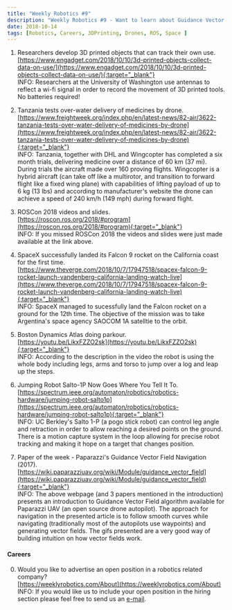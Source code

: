 ```yaml
---
title: "Weekly Robotics #9"
description: "Weekly Robotics #9 - Want to learn about Guidance Vector Fields? Then we have something for you! Together with 6 other robot-related news/projects and resources."
date: 2018-10-14
tags: [Robotics, Careers, 3DPrinting, Drones, ROS, Space ]
---
```


1) Researchers develop 3D printed objects that can track their own use.
<br>[https://www.engadget.com/2018/10/10/3d-printed-objects-collect-data-on-use/](https://www.engadget.com/2018/10/10/3d-printed-objects-collect-data-on-use/){:target="_blank"}<br>
INFO: Researchers at the University of Washington use antennas to reflect a wi-fi signal in order to record the movement of 3D printed tools. No batteries required! 

2) Tanzania tests over-water delivery of medicines by drone.
<br>[https://www.freightweek.org/index.php/en/latest-news/82-air/3622-tanzania-tests-over-water-delivery-of-medicines-by-drone](https://www.freightweek.org/index.php/en/latest-news/82-air/3622-tanzania-tests-over-water-delivery-of-medicines-by-drone){:target="_blank"}<br>
INFO: Tanzania, together with DHL and Wingcopter has completed a six month trials, delivering medicine over a distance of 60 km (37 mi). During trials the aircraft made over 160 proving flights. Wingcopter is a hybrid aircraft (can take off like a multirotor, and transition to forward flight like a fixed wing plane) with capabilities of lifting payload of up to 6 kg (13 lbs) and according to manufacturer's website the drone can achieve a speed of 240 km/h (149 mph) during forward flight.

3) ROSCon 2018 videos and slides.
<br>[https://roscon.ros.org/2018/#program](https://roscon.ros.org/2018/#program){:target="_blank"}<br>
INFO: If you missed ROSCon 2018 the videos and slides were just made available at the link above. 

4) SpaceX successfully landed its Falcon 9 rocket on the California coast for the first time.
<br>[https://www.theverge.com/2018/10/7/17947518/spacex-falcon-9-rocket-launch-vandenberg-california-landing-watch-live](https://www.theverge.com/2018/10/7/17947518/spacex-falcon-9-rocket-launch-vandenberg-california-landing-watch-live){:target="_blank"}<br>
INFO: SpaceX managed to sucessfully land the Falcon rocket on a ground for the 12th time. The objective of the mission was to take Argentina's space agency SAOCOM 1A satelltie to the orbit.

5) Boston Dynamics Atlas doing parkour.
<br>[https://youtu.be/LikxFZZO2sk](https://youtu.be/LikxFZZO2sk){:target="_blank"}<br>
INFO: According to the description in the video the robot is using the whole body including legs, arms and torso to jump over a log and leap up the steps. 

6) Jumping Robot Salto-1P Now Goes Where You Tell It To.
<br>[https://spectrum.ieee.org/automaton/robotics/robotics-hardware/jumping-robot-salto1p](https://spectrum.ieee.org/automaton/robotics/robotics-hardware/jumping-robot-salto1p){:target="_blank"}<br>
INFO: UC Berkley's Salto 1-P (a pogo stick robot) can control leg angle and retraction in order to allow reaching a desired points on the ground. There is a motion capture system in the loop allowing for precise robot tracking and making it hope on a target that changes position. 

7) Paper of the week - Paparazzi's Guidance Vector Field Navigation (2017).
<br>[https://wiki.paparazziuav.org/wiki/Module/guidance_vector_field](https://wiki.paparazziuav.org/wiki/Module/guidance_vector_field){:target="_blank"}<br>
INFO: The above webpage (and 3 papers mentioned in the introduction) presents an introduction to Guidance Vector Field algorithm available for Paparazzi UAV (an open source drone autopilot). The approach for navigation in the presented article is to follow smooth curves while navigating (traditionally most of the autopilots use waypoints) and generating vector fields. The gifs presented are a very good way of building intuition on how vector fields work.


#### Careers

0) Would you like to advertise an open position in a robotics related company?
<br>[https://weeklyrobotics.com/About](https://weeklyrobotics.com/About)<br>
INFO: If you would like us to include your open position in the hiring section please feel free to send us an [e-mail](mailto:careers@weeklyrobotics.com).
